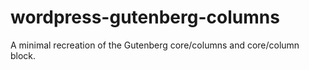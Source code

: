 # wordpress-gutenberg-columns
A minimal recreation of the Gutenberg core/columns and core/column block.
